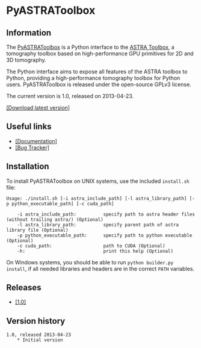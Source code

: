 PyASTRAToolbox
==============

## Information
The [PyASTRAToolbox](http://dmpelt.github.io/pyastratoolbox/) is a Python interface to the [ASTRA Toolbox](https://code.google.com/p/astra-toolbox/),
a tomography toolbox based on high-performance GPU primitives for 2D and 3D tomography.

The Python interface aims to expose all features of the ASTRA toolbox to Python, providing a high-performance
tomography toolbox for Python users. PyASTRAToolbox is released under the open-source GPLv3 license.

The current version is 1.0, released on 2013-04-23.

[\[Download latest version\]](https://github.com/dmpelt/pyastratoolbox/archive/1.0.tar.gz)

## Useful links
* [\[Documentation\]](http://dmpelt.github.io/pyastratoolbox/doc1.0/index.html)
* [\[Bug Tracker\]](https://github.com/dmpelt/pyastratoolbox/issues)

## Installation
To install PyASTRAToolbox on UNIX systems, use the included `install.sh` file:

    Usage: ./install.sh [-i astra_include_path] [-l astra_library_path] [-p python_executable_path] [-c cuda_path]

        -i astra_include_path:          specify path to astra header files (without trailing astra/) (Optional)
        -l astra_library_path:          specify parent path of astra library file (Optional)
        -p python_executable_path:      specify path to python executable (Optional)
        -c cuda_path:                   path to CUDA (Optional)
        -h:                             print this help (Optional)

On Windows systems, you should be able to run `python builder.py install`, if all needed libraries and headers are in
the correct `PATH` variables.

## Releases
* [\[1.0\]](https://github.com/dmpelt/pyastratoolbox/archive/1.0.tar.gz)

## Version history
    1.0, released 2013-04-23
        * Initial version

